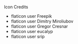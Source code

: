Icon Credits
- flaticon user Freepik
- flaticon user Dimitry Miroliubov
- flaticon user Gregor Cresnar
- flaticon user eucalyp
- flaticon user srip